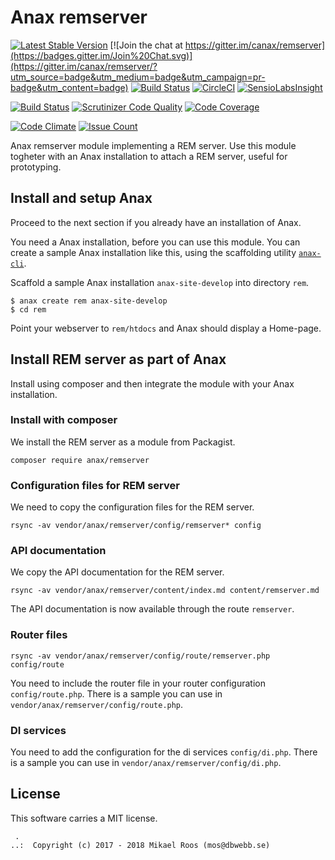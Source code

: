 Anax remserver
==================================

[![Latest Stable Version](https://poser.pugx.org/anax/remserver/v/stable)](https://packagist.org/packages/anax/remserver)
[![Join the chat at https://gitter.im/canax/remserver](https://badges.gitter.im/Join%20Chat.svg)](https://gitter.im/canax/remserver/?utm_source=badge&utm_medium=badge&utm_campaign=pr-badge&utm_content=badge)
[![Build Status](https://travis-ci.org/canax/remserver.svg?branch=master)](https://travis-ci.org/canax/remserver)
[![CircleCI](https://circleci.com/gh/canax/remserver.svg?style=svg)](https://circleci.com/gh/canax/remserver)
[![SensioLabsInsight](https://insight.sensiolabs.com/projects/067df5c1-e2f6-4f2e-b479-79cfe511ae7c/mini.png)](https://insight.sensiolabs.com/projects/5c8cab98-b8f2-4cce-8003-a67c307282fd)

[![Build Status](https://scrutinizer-ci.com/g/canax/remserver/badges/build.png?b=master)](https://scrutinizer-ci.com/g/canax/remserver/build-status/master)
[![Scrutinizer Code Quality](https://scrutinizer-ci.com/g/canax/remserver/badges/quality-score.png?b=master)](https://scrutinizer-ci.com/g/canax/remserver/?branch=master)
[![Code Coverage](https://scrutinizer-ci.com/g/canax/remserver/badges/coverage.png?b=master)](https://scrutinizer-ci.com/g/canax/remserver/?branch=master)

[![Code Climate](https://codeclimate.com/github/canax/remserver/badges/gpa.svg)](https://codeclimate.com/github/canax/remserver)
[![Issue Count](https://codeclimate.com/github/canax/remserver/badges/issue_count.svg)](https://codeclimate.com/github/canax/remserver)

Anax remserver module implementing a REM server. Use this module togheter with an Anax installation to attach a REM server, useful for prototyping.



Install and setup Anax 
------------------------------------

Proceed to the next section if you already have an installation of Anax.

You need a Anax installation, before you can use this module. You can create a sample Anax installation like this, using the scaffolding utility [`anax-cli`](https://github.com/canax/anax-cli).

Scaffold a sample Anax installation `anax-site-develop` into directory `rem`.

```
$ anax create rem anax-site-develop
$ cd rem
```

Point your webserver to `rem/htdocs` and Anax should display a Home-page.



Install REM server as part of Anax
------------------------------------

Install using composer and then integrate the module with your Anax installation.



### Install with composer

We install the REM server as a module from Packagist.

```
composer require anax/remserver
```



### Configuration files for REM server

We need to copy the configuration files for the REM server.

```
rsync -av vendor/anax/remserver/config/remserver* config
```



### API documentation

We copy the API documentation for the REM server.

```
rsync -av vendor/anax/remserver/content/index.md content/remserver.md
```

The API documentation is now available through the route `remserver`.



### Router files

```
rsync -av vendor/anax/remserver/config/route/remserver.php config/route
```

You need to include the router file in your router configuration `config/route.php`. There is a sample you can use in `vendor/anax/remserver/config/route.php`.



### DI services

You need to add the configuration for the di services `config/di.php`. There is a sample you can use in `vendor/anax/remserver/config/di.php`.



License
------------------------------------

This software carries a MIT license.



```
 .  
..:  Copyright (c) 2017 - 2018 Mikael Roos (mos@dbwebb.se)
```

